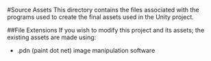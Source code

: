 #Source Assets
This directory contains the files associated with
the programs used to create the final assets used in
the Unity project.

##File Extensions
If you wish to modify this project and its assets; the
existing assets are made using:

 - .pdn (paint dot net) image manipulation software